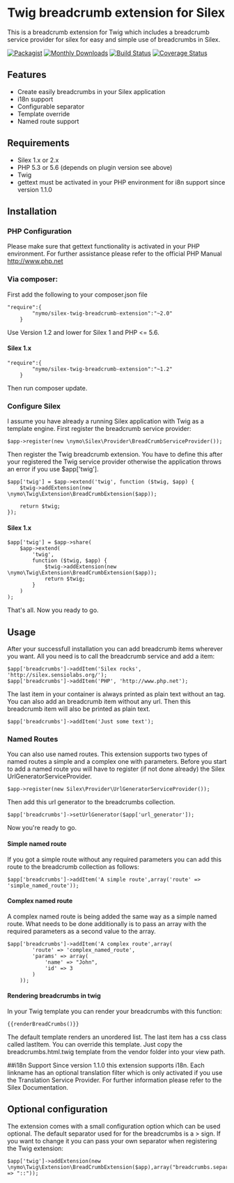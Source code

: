 # Twig breadcrumb extension for Silex
This is a breadcrumb extension for Twig which includes a breadcrumb service provider for silex for easy and simple use
of breadcrumbs in Silex.

[![Packagist](https://img.shields.io/packagist/v/nymo/silex-twig-breadcrumb-extension.svg)](https://packagist.org/packages/nymo/silex-twig-breadcrumb-extension)
[![Monthly Downloads](https://poser.pugx.org/nymo/silex-twig-breadcrumb-extension/d/monthly)](https://packagist.org/packages/nymo/silex-twig-breadcrumb-extension)
[![Build Status](https://travis-ci.org/nymo/silex-twig-breadcrumb-extension.svg?branch=master)](https://travis-ci.org/nymo/silex-twig-breadcrumb-extension)
[![Coverage Status](https://coveralls.io/repos/github/nymo/silex-twig-breadcrumb-extension/badge.svg)](https://coveralls.io/github/nymo/silex-twig-breadcrumb-extension)

## Features
- Create easily breadcrumbs in your Silex application
- i18n support
- Configurable separator
- Template override
- Named route support

## Requirements
- Silex 1.x or 2.x
- PHP 5.3 or 5.6 (depends on plugin version see above)
- Twig
- gettext must be activated in your PHP environment for i8n support since version 1.1.0


## Installation

### PHP Configuration
Please make sure that gettext functionality is activated in your PHP environment. For further assistance please refer
to the official PHP Manual http://www.php.net

### Via composer:
First add the following to your composer.json file
```
"require":{
        "nymo/silex-twig-breadcrumb-extension":"~2.0"
    }
```

Use Version 1.2 and lower for Silex 1 and PHP <= 5.6.

#### Silex 1.x
```
"require":{
        "nymo/silex-twig-breadcrumb-extension":"~1.2"
    }
```

Then run composer update.

### Configure Silex
I assume you have already a running Silex application with Twig as a template engine.
First register the breadcrumb service provider:
```
$app->register(new \nymo\Silex\Provider\BreadCrumbServiceProvider());
```
Then register the Twig breadcrumb extension. You have to define this after your registered the Twig service provider
otherwise the application throws an error if you use $app['twig'].

```
$app['twig'] = $app->extend('twig', function ($twig, $app) {
    $twig->addExtension(new \nymo\Twig\Extension\BreadCrumbExtension($app));

    return $twig;
});
```


#### Silex 1.x
```
$app['twig'] = $app->share(
    $app->extend(
        'twig',
        function ($twig, $app) {
            $twig->addExtension(new \nymo\Twig\Extension\BreadCrumbExtension($app));
            return $twig;
        }
    )
);
```

That's all. Now you ready to go.

## Usage
After your successfull installation you can add breadcrumb items wherever you want. All you need is to call the
breadcrumb service and add a item:

```
$app['breadcrumbs']->addItem('Silex rocks', 'http://silex.sensiolabs.org/');
$app['breadcrumbs']->addItem('PHP', 'http://www.php.net');
```
The last item in your container is always printed as plain text without an <a> tag.
You can also add an breadcrumb item without any url. Then this breadcrumb item will also be printed as plain text.

```
$app['breadcrumbs']->addItem('Just some text');
```

### Named Routes
You can also use named routes. This extension supports two types of named routes a simple and a complex one with parameters.
Before you start to add a named route you will have to register (if not done already) the Silex UrlGeneratorServiceProvider.

```
$app->register(new Silex\Provider\UrlGeneratorServiceProvider());
```

Then add this url generator to the breadcrumbs collection.
```
$app['breadcrumbs']->setUrlGenerator($app['url_generator']);
```
Now you're ready to go.

#### Simple named route
If you got a simple route without any required parameters you can add this route to the breadcrumb collection as follows:

```
$app['breadcrumbs']->addItem('A simple route',array('route' => 'simple_named_route'));
```
#### Complex named route
A complex named route is being added the same way as a simple named route. What needs to be done additionally is to pass
an array with the required parameters as a second value to the array.

```
$app['breadcrumbs']->addItem('A complex route',array(
        'route' => 'complex_named_route',
        'params' => array(
            'name' => "John",
            'id' => 3
        )
    ));
```

#### Rendering breadcrumbs in twig

In your Twig template you can render your breadcrumbs with this function:
```
{{renderBreadCrumbs()}}
```
The default template renders an unordered list. The last item has a css class called lastItem. You can override this
template. Just copy the breadcrumbs.html.twig template from the vendor folder into your view path.

##i18n Support
Since version 1.1.0 this extension supports i18n. Each linkname has an optional translation filter which is
only activated if you use the Translation Service Provider. For further information please refer to the
Silex Documentation.

## Optional configuration
The extension comes with a small configuration option which can be used optional. The default separator used for
for the breadcrumbs is a > sign.
If you want to change it you can pass your own separator when registering the Twig extension:

```
$app['twig']->addExtension(new \nymo\Twig\Extension\BreadCrumbExtension($app),array("breadcrumbs.separator" => "::"));
```
